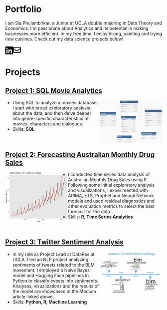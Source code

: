 # Portfolio

I am Sia Phulambrikar, a Junior at UCLA double majoring in Data Theory and Economics. I'm passionate about Analytics and its potential in making businesses more efficient. In my free time, I enjoy hiking, painting and trying new cuisines. Check out my data science projects below!

<a href="https://www.linkedin.com/in/phulambrikarsia/">
        <img align="left" width="5%" height="5%" src="/assets/img/linkedin-2.svg">
</a>

<a href="mailto:phulambrikarsia@gmail.com">
        <img width="5%" height="5%" src="/assets/img/envelope-regular.svg">
</a>

<br>

# Projects
## [Project 1: SQL Movie Analytics](https://phulambrikarsia.github.io/movies-project/)

<a href="https://phulambrikarsia.github.io/movies-project/">
        <img align="right" width="40%" height="40%" src="/assets/img/schema.png">
</a>
  
- Using SQL to analyze a movies database. I start with broad exploratory analysis about the data, and then delve deeper into genre-specific characteristics of movies, characters and dialogues.   
- Skills: **SQL**

<br>

## [Project 2: Forecasting Australian Monthly Drug Sales](https://phulambrikarsia.github.io/sales_forecasting/)

<a href="https://phulambrikarsia.github.io/sales_forecasting/">
        <img align="left" width="40%" height="40%" src="/assets/img/graph.png">
</a>

- I conducted time series data analysis of Australian Monthly Drug Sales using R. Following some initial exploratory analysis and visualizations, I experimented with ARIMA, ETS, Prophet and Neural Network models and used residual diagnostics and other evaluation metrics to select the best forecast for the data.
- Skills: **R, Time Series Analytics**

<br>


## [Project 3: Twitter Sentiment Analysis](https://ucladatares.medium.com/twitter-sentiment-analysis-analyzing-the-use-of-hashtags-in-the-black-lives-matter-movement-f9e5d9013ff9)

<a href="https://ucladatares.medium.com/twitter-sentiment-analysis-analyzing-the-use-of-hashtags-in-the-black-lives-matter-movement-f9e5d9013ff9">
        <img align="right" width="40%" height="40%" src="/assets/img/timeline.png">
</a>

- In my role as Project Lead at DataRes at UCLA, I led an NLP project analyzing sentiments of tweets related to the BLM movement. I employed a Naive Bayes model and Hugging Face pipelines in Python to classify tweets into sentiments. Analyses, visualizations and the results of the model are showcased in the Medium article linked above.
- Skills: **Python, R, Machine Learning**


